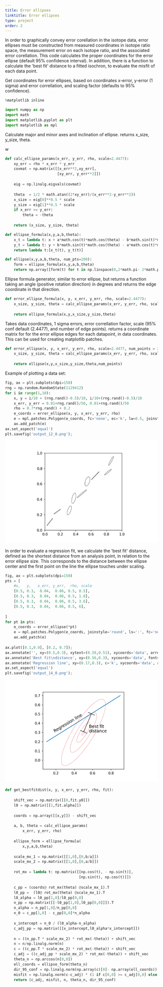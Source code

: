 ```yaml
---
title: Error ellipses
linktitle: Error ellipses
type: project
order: 2
---
```


In order to graphically convey error corellation in the isotope data, error ellipses must be constructed from measured coordinates in isotope ratio space, the measurement error on each isotope ratio, and the associated error corellation. 
This code calculates the proper coordinates for the error ellipse (default 95% confidence interval). 
In addition, there is a function to calculate the 'best fit' distance to a fitted isochron, to evaluate the misfit of each data point. 

<!--more--> 

Get coordinates for error ellipses, based on coordinates
x-error, y-error (1 sigma) and error correllation, and scaling 
factor (defaults to 95% confidence).


```python
%matplotlib inline
```


```python
import numpy as np
import math
import matplotlib.pyplot as plt
import matplotlib as mpl
```

Calculate major and minor axes and inclination of ellipse.
returns x_size, y_size, theta.

w
```python
def calc_ellipse_params(x_err, y_err, rho, scale=2.4477):
    xy_err = rho * x_err * y_err
    covmat = np.matrix([[x_err**2,xy_err],
                        [xy_err, y_err**2]])

    eig = np.linalg.eigvals(covmat)

    theta  = 1/2 * math.atan((2*xy_err)/(x_err**2-y_err**2))
    x_size = eig[0]**0.5 * scale
    y_size = eig[1]**0.5 * scale
    if x_err >= y_err:
        theta = -theta
        
    return (x_size, y_size, theta)
```


```python
def ellipse_formula(x,y,a,b,theta):
    x_t = lambda t: x + a*math.cos(t)*math.cos(theta) - b*math.sin(t)*math.sin(theta)
    y_t = lambda t: y + b*math.sin(t)*math.cos(theta) - a*math.cos(t)*math.sin(theta)
    return lambda t:[x_t(t), y_t(t)]
```


```python
def ellipse(x,y,a,b,theta, num_pts=200):
    form = ellipse_formula(x,y,a,b,theta)
    return np.array([form(t) for t in np.linspace(0,2*math.pi- 2*math.pi/num_pts, num=num_pts)])
```

Ellipse formula generator, similar to error ellipse, but returns a function taking an angle
(positive rotation direction) in degrees and returns the edge coordinate in that direction.


```python
def error_ellipse_formula(x, y, x_err, y_err, rho, scale=2.4477):
    x_size, y_size, theta = calc_ellipse_params(x_err, y_err, rho, scale)

    return ellipse_formula(x,y,x_size,y_size,theta)
```

Takes data coordinates, 1 sigma errors, error correllation factor, scale
(95% conf default (2.4477), and number of edge points).
returns a coordinate matrix for for the error ellipse edges for each datapoint,
in data coordinates. 
This can be used for creating matplotlib patches.


```python
def error_ellipse(x, y, x_err, y_err, rho, scale=2.4477, num_points = 200):
    x_size, y_size, theta = calc_ellipse_params(x_err, y_err, rho, scale)
    
    return ellipse(x,y,x_size,y_size,theta,num_points)
```

Example of plotting a data set:


```python
fig, ax = plt.subplots(dpi=150)
rng = np.random.RandomState(1129412)
for i in range(1,10):
    x, y = i/10 + (rng.rand()-0.5)/10, i/10+(rng.rand()-0.5)/10
    x_err, y_err = 0.01+rng.rand()/50, 0.01+rng.rand()/50
    rho = 0.7*rng.rand() + 0.2
    e_coords = error_ellipse(x, y, x_err, y_err, rho)
    e = mpl.patches.Polygon(e_coords, fc='none', ec='k', lw=0.5, joinstyle='round')
    ax.add_patch(e)
ax.set_aspect('equal')
plt.savefig('output_12_0.png');
```


    
![png](output_12_0.png)
    


In order to evaluate a regression fit, we calculate the 'best fit' distance, defined as the shortest distance from an analysis point, in relation to the error ellipse size. This corresponds to the distance between the ellipse center and the first point on the line the ellipse touches under scaling.

```python
fig, ax = plt.subplots(dpi=150)
pts = [
    #x,   y,   x_err, y_err,  rho, scale
    [0.5, 0.3,  0.04,  0.06, 0.5, 0.5],
    [0.5, 0.3,  0.04,  0.06, 0.5, 1.8],
    [0.5, 0.3,  0.04,  0.06, 0.5, 3.6],
    [0.5, 0.3,  0.04,  0.06, 0.5, 6],
    
]
for pt in pts:
    e_coords = error_ellipse(*pt)
    e = mpl.patches.Polygon(e_coords, joinstyle='round', ls=':', fc='none', ec='C3', lw=1)
    ax.add_patch(e)

ax.plot([0.1,0.9], [0.2, 0.7]);
ax.annotate('', xy=(0.5,0.3), xytext=(0.59,0.51), xycoords='data', arrowprops={'arrowstyle': '|-|'})
ax.annotate('Best fit\ndistance', xy=(0.56,0.3), xycoords='data', fontsize=12)
ax.annotate('Regression line', xy=(0.17,0.3), c='k', xycoords='data', rotation =31, fontsize=12);
ax.set_aspect('equal')
plt.savefig('output_14_0.png');
```

    
![png](output_14_0.png)
    



```python
def get_bestfitdist(x, y, x_err, y_err, rho, fit):
    
    shift_vec = np.matrix([[0,fit.y0]])
    l0 = np.matrix([[1,fit.alpha]])
    
    coords = np.array([[x,y]]) - shift_vec

    a, b, theta = calc_ellipse_params(
        x_err, y_err, rho)
    
    ellipse_form = ellipse_formula(
        x,y,a,b,theta)
    
    scale_mx_1 = np.matrix([[1,0],[0,b/a]])
    scale_mx_2 = np.matrix([[1,0],[0,a/b]])

    rot_mx = lambda t: np.matrix([[np.cos(t), - np.sin(t)],
                                  [np.sin(t), np.cos(t)]])
    
    c_pp = (coords@ rot_mx(theta) @scale_mx_1).T
    l0_pp =  (l0@ rot_mx(theta) @scale_mx_1).T
    l0_alpha = l0_pp[1,0]/l0_pp[0,0]
    n_pp = np.matrix([[-l0_pp[1,0],l0_pp[0,0]]]).T
    n_alpha = n_pp[1,0]/n_pp[0,0]
    n_0 = c_pp[1,0] - c_pp[0,0]*n_alpha
    
    x_intercept = n_0 / (l0_alpha-n_alpha)
    c_adj_pp = np.matrix([[x_intercept,l0_alpha*x_intercept]])
    
    n = ((n_pp.T * scale_mx_2) * rot_mx(-theta)) + shift_vec
    n = n/np.linalg.norm(n)
    c = ((c_pp.T * scale_mx_2) * rot_mx(-theta)) + shift_vec
    c_adj = ((c_adj_pp * scale_mx_2) * rot_mx(-theta)) + shift_vec
    theta_n = np.arccos(n[0,0])
    ell_coords = ellipse_form(theta_n)
    dir_95_conf = np.linalg.norm(np.array(c)[0]- np.array(ell_coords)) 
    misfit = np.linalg.norm(c-c_adj) * (1 if c[0,0] >= c_adj[0,0] else -1) 
    return (c_adj, misfit, n, theta_n, dir_95_conf)
```


